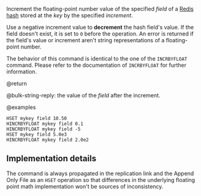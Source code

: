 Increment the floating-point number value of the specified _field_ of a [Redis hash](/docs/data-types/hashes) stored at the _key_ by the specified _increment_.

Use a negative increment value to **decrement** the hash field's value.
If the field doesn't exist, it is set to `0` before the operation.
An error is returned if the field's value or increment aren't string representations of a floating-point number.

The behavior of this command is identical to the one of the `INCRBYFLOAT` command.
Please refer to the documentation of `INCRBYFLOAT` for further information.

@return

@bulk-string-reply: the value of the _field_ after the increment.

@examples

```cli
HSET mykey field 10.50
HINCRBYFLOAT mykey field 0.1
HINCRBYFLOAT mykey field -5
HSET mykey field 5.0e3
HINCRBYFLOAT mykey field 2.0e2
```

## Implementation details

The command is always propagated in the replication link and the Append Only File as an `HSET` operation so that differences in the underlying floating point math implementation won't be sources of inconsistency.
